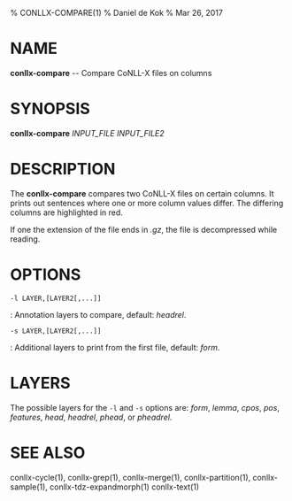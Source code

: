 % CONLLX-COMPARE(1)
% Daniel de Kok
% Mar 26, 2017

NAME
====

**conllx-compare** -- Compare CoNLL-X files on columns

SYNOPSIS
========

**conllx-compare** *INPUT_FILE* *INPUT_FILE2*

DESCRIPTION
===========

The **conllx-compare** compares two CoNLL-X files on certain columns. It
prints out sentences where one or more column values differ. The differing
columns are highlighted in red.

If one the extension of the file ends in *.gz*, the file is decompressed
while reading.

OPTIONS
=======

`-l LAYER,[LAYER2[,...]]`

:    Annotation layers to compare, default: *headrel*.

`-s LAYER,[LAYER2[,...]]`

:    Additional layers to print from the first file, default: *form*.

LAYERS
========

The possible layers for the `-l` and `-s` options are: *form*, *lemma*,
*cpos*, *pos*, *features*, *head*, *headrel*, *phead*, or *pheadrel*.

SEE ALSO
========

conllx-cycle(1),
conllx-grep(1),
conllx-merge(1),
conllx-partition(1),
conllx-sample(1),
conllx-tdz-expandmorph(1)
conllx-text(1)
